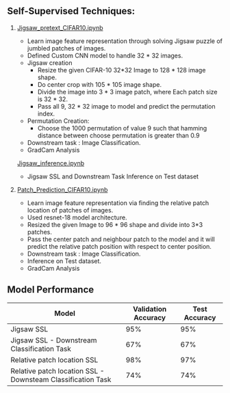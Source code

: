 ## Self-Supervised Techniques:

1. [Jigsaw_pretext_CIFAR10.ipynb](Jigsaw_pretext_CIFAR10.ipynb)
   - Learn image feature representation through solving Jigsaw puzzle of jumbled patches of images.
   - Defined Custom CNN model to handle 32 * 32 images.
   - Jigsaw creation
      - Resize the given CIFAR-10 32*32 Image to 128 * 128 image shape.
      - Do center crop with 105 * 105 image shape.
      - Divide the image into 3 * 3 image patch, where Each patch size is 32 * 32.
      - Pass all 9, 32 * 32 image to model and predict the permutation index.
   - Permutation Creation:
      - Choose the 1000 permutation of value 9 such that hamming distance between choose permutation is greater than 0.9
   - Downstream task : Image Classification.
   - GradCam Analysis

   [Jigsaw_inference.ipynb](Jigsaw_inference.ipynb)
   - Jigsaw SSL and Downstream Task Inference on Test dataset
   
3. [Patch_Prediction_CIFAR10.ipynb](Patch_Prediction_CIFAR10.ipynb)
   - Learn image feature representation via finding the relative patch location of patches of images.
   - Used resnet-18 model architecture.
   - Resized the given Image to 96 * 96 shape and divide into 3*3 patches.
   - Pass the center patch and neighbour patch to the model and it will predict the relative patch position with respect to center position.
   - Downstream task : Image Classification.
   - Inference on Test dataset.
   - GradCam Analysis

     
## Model Performance

| Model                    | Validation Accuracy | Test Accuracy |
|--------------------------|----------------------|---------------|
| Jigsaw SSL |       95%          |    95%     |   
| Jigsaw SSL - Downstream Classification Task                 |    67%     |   67% 
| Relative patch location SSL                       |  98%       |    97%
| Relative patch location SSL - Downsteam Classification Task                          |   74%     | 74%

